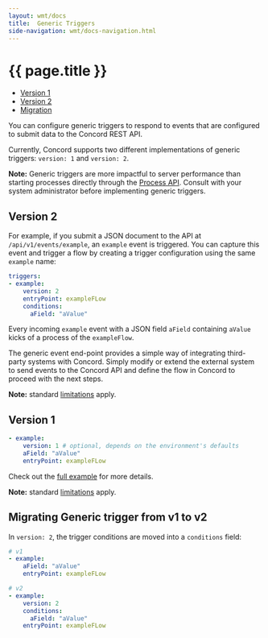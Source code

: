 ```yaml
---
layout: wmt/docs
title:  Generic Triggers
side-navigation: wmt/docs-navigation.html
---
```


# {{ page.title }}

- [Version 1](#generic-v1)
- [Version 2](#generic-v2)
- [Migration](#generic-migration)

You can configure generic triggers to respond to events that are configured to
submit data to the Concord REST API.

Currently, Concord supports two different implementations of generic triggers:
`version: 1` and `version: 2`.

**Note:** Generic triggers are more impactful to server performance than starting
processes directly through the [Process API](../api/process.html). Consult with
your system administrator before implementing generic triggers.

<a name="generic-v2"/>

## Version 2

For example, if you submit a JSON document to the API at `/api/v1/events/example`,
an `example` event is triggered. You can capture this event and trigger a flow by
creating a trigger configuration using the same `example` name:

```yaml
triggers:
- example:
    version: 2
    entryPoint: exampleFLow
    conditions:
      aField: "aValue"
```

Every incoming `example` event with a JSON field `aField` containing `aValue` kicks
of a process of the `exampleFlow`.

The generic event end-point provides a simple way of integrating third-party 
systems with Concord. Simply modify or extend the external system to send
events to the Concord API and define the flow in Concord to proceed with the
next steps.

**Note:** standard [limitations](./index.html#limitations) apply.

<a name="generic-v1"/>

## Version 1

```yaml
- example:
    version: 1 # optional, depends on the environment's defaults 
    aField: "aValue"
    entryPoint: exampleFLow
```

Check out the [full example]({{site.concord_source}}tree/master/examples/generic_triggers)
for more details.

**Note:** standard [limitations](./index.html#limitations) apply.

<a name="generic-migration"/>

## Migrating Generic trigger from v1 to v2

In `version: 2`, the trigger conditions are moved into a `conditions` field:

```yaml
# v1
- example:    
    aField: "aValue"
    entryPoint: exampleFLow

# v2
- example:
    version: 2
    conditions:
      aField: "aValue"
    entryPoint: exampleFLow
```
